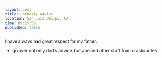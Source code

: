 ```yaml
---
layout: post
title: Fatherly Advice
location: San Luis Obispo, CA
time: 09:25:55
published: false
---
```


I have always had great respect for my father. 

 * go over not only dad's advice, but Joe and other stuff from crackquotes
